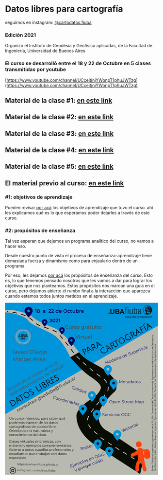 # Datos libres para cartografía

seguirnos en instagram: [@cartodatos.fiuba](https://instagram.com/cartodatos.fiuba)

### Edición 2021

Organizó el Instituto de Geodésia y Geofísica aplicadas, de la Facultad de Ingeniería, Universidad de Buenos Aires

### El curso se desarrolló entre el 18 y 22 de Octubre en 5 clases transmitidas por youtube

[https://www.youtube.com/channel/UCceitjnjYWonpT1phuJWTzg](https://www.youtube.com/channel/UCceitjnjYWonpT1phuJWTzg)

## Material de la clase #1: [en este link](/clase1)

## Material de la clase #2: [en este link](/clase2)

## Material de la clase #3: [en este link](/clase3)

## Material de la clase #4: [en este link](/clase4)

## Material de la clase #5: [en este link](/clase5)

## El material previo al curso: [en este link](/preparacion)


### #1: objetivos de aprendizaje

Pueden revisar [por acá](/objetivos) los objetivos
de aprendizaje que tuvo el curso. ahí les explicamos qué es lo que esperamos poder dejarles
a través de este curso.

### #2: propósitos de enseñanza

Tal vez esperan que dejemos un programa analítico del curso, no vamos a hacer eso.

Desde nuestro punto de vista el proceso de enseñanza-aprendizaje tiene demasiada fuerza y
dinamismo como para enjaularlo dentro de un programa.

Por eso, les dejamos [por acá](/propositos) los propósitos de enseñanza del curso. Esto
es, lo que tenemos pensado nosotros que les vamos a dar para lograr los objetivos que
nos planteamos. Estos propósitos nos marcan una guía en el curso, pero dejamos abierto el
rumbo final a la interacción que aparezca cuando estemos todos juntos metidos en el aprendizaje.

![Flyer](/Flyer_curso.png)
